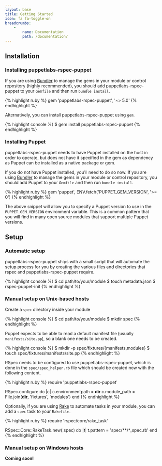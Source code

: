 ```yaml
---
layout: base
title: Getting Started
icon: fa fa-toggle-on
breadcrumbs:
    -
        name: Documentation
        path: /documentation/
---
```

## Installation

### Installing puppetlabs-rspec-puppet

If you are using [Bundler](https://bundler.io) to manage the gems in your
module or control repository (highly recommended), you should add puppetlabs-rspec-puppet
to your `Gemfile` and then run `bundle install`.

{% highlight ruby %}
gem 'puppetlabs-rspec-puppet', '~> 5.0'
{% endhighlight %}

Alternatively, you can install puppetlabs-rspec-puppet using `gem`.

{% highlight console %}
$ gem install puppetlabs-rspec-puppet
{% endhighlight %}

### Installing Puppet

puppetlabs-rspec-puppet needs to have Puppet installed on the host in order to operate,
but does not have it specified in the gem as dependency as Puppet can be
installed as a native package or gem.

If you do not have Puppet installed, you'll need to do so now. If you are using
[Bundler](https://bundler.io) to manage the gems in your module or control
repository, you should add Puppet to your `Gemfile` and then run `bundle
install`.

{% highlight ruby %}
gem 'puppet', ENV.fetch('PUPPET_GEM_VERSION', '>= 0')
{% endhighlight %}

The above snippet will allow you to specify a Puppet version to use in the
`PUPPET_GEM_VERSION` environment variable. This is a common pattern that you
will find in many open source modules that support multiple Puppet versions.

## Setup

### Automatic setup

puppetlabs-rspec-puppet ships with a small script that will automate the setup process for
you by creating the various files and directories that rspec and puppetlabs-rspec-puppet
require.

{% highlight console %}
$ cd path/to/your/module
$ touch metadata.json
$ rspec-puppet-init
{% endhighlight %}

### Manual setup on Unix-based hosts

Create a `spec` directory inside your module

{% highlight console %}
$ cd path/to/your/module
$ mkdir spec
{% endhighlight %}

Puppet expects to be able to read a default manifest file (usually
`manifests/site.pp`), so a blank one needs to be created.

{% highlight console %}
$ mkdir -p spec/fixtures/{manifests,modules}
$ touch spec/fixtures/manifests/site.pp
{% endhighlight %}

RSpec needs to be configured to use puppetlabs-rspec-puppet, which is done in the
`spec/spec_helper.rb` file which should be created now with the following
content.

{% highlight ruby %}
require 'puppetlabs-rspec-puppet'

RSpec.configure do |c|
  c.environmentpath = __dir__
  c.module_path = File.join(__dir__, 'fixtures', 'modules')
end
{% endhighlight %}

Optionally, if you are using [Rake](https://ruby.github.io/rake/) to automate
tasks in your module, you can add a `spec` task to your `Rakefile`.

{% highlight ruby %}
require 'rspec/core/rake_task'

RSpec::Core::RakeTask.new(:spec) do |t|
  t.pattern = 'spec/**/*_spec.rb'
end
{% endhighlight %}

### Manual setup on Windows hosts

**Coming soon!**
